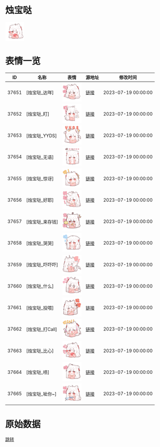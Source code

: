 # 烛宝哒

<img src="./cover.png" height="60" alt="cover" />

# 表情一览

|ID|名称|表情|源地址|修改时间|
|----|----|----|----|----|
|37651|[烛宝哒_达咩]|<img src="./pic/037651_%5B烛宝哒_达咩%5D.png" height="60" alt="达咩"/>|[链接](https://i0.hdslb.com/bfs/garb/5ee4064a94205c977e0f9a581e4f536593739928.png)|2023-07-19 00:00:00|
|37652|[烛宝哒_盯]|<img src="./pic/037652_%5B烛宝哒_盯%5D.png" height="60" alt="盯"/>|[链接](https://i0.hdslb.com/bfs/garb/e94c2e132f71957d721e698fa8eded10dde9610f.png)|2023-07-19 00:00:00|
|37653|[烛宝哒_YYDS]|<img src="./pic/037653_%5B烛宝哒_YYDS%5D.png" height="60" alt="YYDS"/>|[链接](https://i0.hdslb.com/bfs/garb/4c14d01fd6a6e2dc05b532ef92608dd1e4d86f38.png)|2023-07-19 00:00:00|
|37654|[烛宝哒_无语]|<img src="./pic/037654_%5B烛宝哒_无语%5D.png" height="60" alt="无语"/>|[链接](https://i0.hdslb.com/bfs/garb/31ab347038c4d3663999f3103aa3383306d31354.png)|2023-07-19 00:00:00|
|37655|[烛宝哒_惊讶]|<img src="./pic/037655_%5B烛宝哒_惊讶%5D.png" height="60" alt="惊讶"/>|[链接](https://i0.hdslb.com/bfs/garb/3067e06e09e14ddbd469d723ca7eb32577c669f0.png)|2023-07-19 00:00:00|
|37656|[烛宝哒_好耶]|<img src="./pic/037656_%5B烛宝哒_好耶%5D.png" height="60" alt="好耶"/>|[链接](https://i0.hdslb.com/bfs/garb/632899707798d071f0ec0e410bca03b40a9ab591.png)|2023-07-19 00:00:00|
|37657|[烛宝哒_来存钱]|<img src="./pic/037657_%5B烛宝哒_来存钱%5D.png" height="60" alt="来存钱"/>|[链接](https://i0.hdslb.com/bfs/garb/74754d8813e8cc27aac29999fae64c14e5c05bee.png)|2023-07-19 00:00:00|
|37658|[烛宝哒_哭哭]|<img src="./pic/037658_%5B烛宝哒_哭哭%5D.png" height="60" alt="哭哭"/>|[链接](https://i0.hdslb.com/bfs/garb/93135e25402a9caff182c6022247446c3caa18e5.png)|2023-07-19 00:00:00|
|37659|[烛宝哒_吓吓吓]|<img src="./pic/037659_%5B烛宝哒_吓吓吓%5D.png" height="60" alt="吓吓吓"/>|[链接](https://i0.hdslb.com/bfs/garb/ffd7db7aa0fa92cc71865173328b839d484474f3.png)|2023-07-19 00:00:00|
|37660|[烛宝哒_什么]|<img src="./pic/037660_%5B烛宝哒_什么%5D.png" height="60" alt="什么"/>|[链接](https://i0.hdslb.com/bfs/garb/ec3a2d2fdeb14600ea25205e8123ff7e960b2dc3.png)|2023-07-19 00:00:00|
|37661|[烛宝哒_投喂]|<img src="./pic/037661_%5B烛宝哒_投喂%5D.png" height="60" alt="投喂"/>|[链接](https://i0.hdslb.com/bfs/garb/8b4d85c62fb7f556e88df8f2ed4b02a5d65da3de.png)|2023-07-19 00:00:00|
|37662|[烛宝哒_打Call]|<img src="./pic/037662_%5B烛宝哒_打Call%5D.png" height="60" alt="打Call"/>|[链接](https://i0.hdslb.com/bfs/garb/acef5b39e7bab4c1540f09581174d9d0c23464c0.png)|2023-07-19 00:00:00|
|37663|[烛宝哒_比心]|<img src="./pic/037663_%5B烛宝哒_比心%5D.png" height="60" alt="比心"/>|[链接](https://i0.hdslb.com/bfs/garb/9a89bdc19c1f192dd2906359cd60ddb1c8711a06.png)|2023-07-19 00:00:00|
|37664|[烛宝哒_啧]|<img src="./pic/037664_%5B烛宝哒_啧%5D.png" height="60" alt="啧"/>|[链接](https://i0.hdslb.com/bfs/garb/32c3c225cc12ad6b44f8019147d5238e798cb602.png)|2023-07-19 00:00:00|
|37665|[烛宝哒_呲你~]|<img src="./pic/037665_%5B烛宝哒_呲你~%5D.png" height="60" alt="呲你~"/>|[链接](https://i0.hdslb.com/bfs/garb/50c614d27d3545672ecf37dc16a4b010c448bd19.png)|2023-07-19 00:00:00|

# 原始数据

[跳转](./raw.json)

